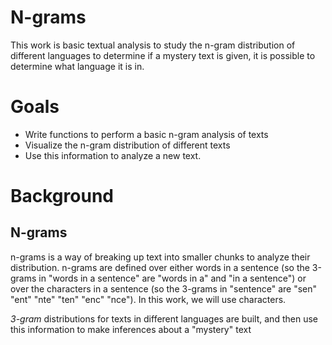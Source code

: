 # N-grams

This work is basic textual analysis to study the n-gram distribution of different languages to determine if a mystery text is given, it is possible to determine what language it is in.

# Goals

* Write functions to perform a basic n-gram analysis of texts
* Visualize the n-gram distribution of different texts
* Use this information to analyze a new text.

# Background

## N-grams

n-grams is a way of breaking up text into smaller chunks to analyze their distribution. n-grams are defined over either words in a sentence (so the 3-grams in "words in a sentence" are "words in a" and "in a sentence") or over the characters in a sentence (so the 3-grams in "sentence" are "sen" "ent" "nte" "ten" "enc" "nce"). In this work, we will use characters.

_3-gram_ distributions for texts in different languages are built, and then use this information to make inferences about a "mystery" text